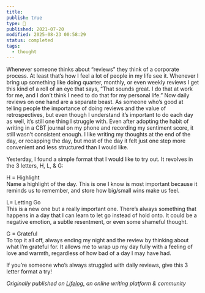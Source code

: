 ```yaml
---
title:
publish: true
type: 🌳
published: 2021-07-20
modified: 2025-08-23 00:58:29
status: completed
tags:
  - thought
---
```

 Whenever someone thinks about “reviews” they think of a corporate process. At least that’s how I feel a lot of people in my life see it. Whenever I bring up something like doing quarter, monthly, or even weekly reviews I get this kind of a roll of an eye that says, “That sounds great. I do that at work for me, and I don’t think I need to do that for my personal life.” Now daily reviews on one hand are a separate beast. As someone who’s good at telling people the importance of doing reviews and the value of retrospectives, but even though I understand it’s important to do each day as well, it’s still one thing I struggle with. Even after adopting the habit of writing in a CBT journal on my phone and recording my sentiment score, it still wasn’t consistent enough. I like writing my thoughts at the end of the day, or recapping the day, but most of the day it felt just one step more convenient and less structured than I would like.

Yesterday, I found a simple format that I would like to try out. It revolves in the 3 letters, H, L, & G:

H = Highlight  
Name a highlight of the day. This is one I know is most important because it reminds us to remember, and store how big/small wins make us feel.

L= Letting Go  
This is a new one but a really important one. There’s always something that happens in a day that I can learn to let go instead of hold onto. It could be a negative emotion, a subtle resentment, or even some shameful thought.

G = Grateful  
To top it all off, always ending my night and the review by thinking about what I’m grateful for. It allows me to wrap up my day fully with a feeling of love and warmth, regardless of how bad of a day I may have had.

If you’re someone who’s always struggled with daily reviews, give this 3 letter format a try!

*Originally published on [Lifelog,](https://golifelog.com/) an online writing platform & community*